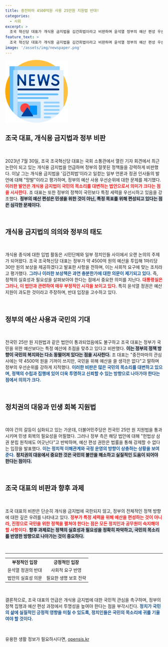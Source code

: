 ```yaml
---
title: 중전마마 4500억원 사용 25만원 지원법 반대!
categories:
  - 사회
excerpt: >
  조국 혁신당 대표가 개식용 금지법을 김건희법이라고 비판하며 윤석열 정부의 예산 편성 우선순위를 정면으로 겨냥했다. 그는 국민을 위한 예산에는 소극적인 반면, 개 식용법 관련 보상에는 4500억원이 투입된다는 사실을 강조하며 정치적 반발을 예고했다.
feature_text: >
  조국 혁신당 대표가 개식용 금지법을 김건희법이라고 비판하며 윤석열 정부의 예산 편성 우선순위를 정면으로 겨냥했다. 그는 국민을 위한 예산에는 소극적인 반면, 개 식용법 관련 보상에는 4500억원이 투입된다는 사실을 강조하며 정치적 반발을 예고했다.
image: '/assets/img/newspaper.png'
---
```


<p><img src="/assets/img/newspaper.png" alt="kimp 속보" /></p>

<h2 data-ke-size="size26">조국 대표, 개식용 금지법과 정부 비판</h2>

<p data-ke-size="size16">&nbsp;</p>

<p data-ke-size="size16">2023년 7월 30일, 조국 조국혁신당 대표는 국회 소통관에서 열린 기자 회견에서 최근 논란이 되고 있는 개식용 금지법을 언급하며 정부의 잘못된 정책들을 강력하게 비판했다. 이날 그는 개식용 금지법을 '김건희법'이라고 일컫는 일부 언론과 정권 인사들의 발언에 대해 "망발"이라고 평가하며, 정부의 예산 사용 우선순위에 대한 문제를 제기했다. <b><span style="color: #ee2323;">이러한 발언은 개식용 금지법이 국민의 목소리를 대변하는 법안으로서 의미가 크다는 점을 시사한다.</span></b> 조 대표는 또한 정부의 정책이 국민보다 특정 세력을 우선시하고 있음을 강조했다. <b><span style="background-color: #21538527;">정부의 예산 편성은 민생을 위한 것이 아닌, 특정 목표를 위해 편성되고 있다는 점은 심각한 문제이다.</span></b></p>

<p data-ke-size="size16">&nbsp;</p>

<h2 data-ke-size="size26">개식용 금지법의 의의와 정부의 태도</h2>

<p data-ke-size="size16">&nbsp;</p>

<p data-ke-size="size16">개식용 종식에 대한 입법 활동은 시민단체와 일부 정치인들 사이에서 오랜 논의의 주제가 되어왔다. 조국 조국혁신당 대표는 정부가 약 4500억 원의 예산을 투입해 1마리당 30만 원의 보상을 제공하겠다고 발표한 사항을 전하며, 이는 사회적 요구에 맞는 조치라고 평가했다. <b><span style="color: #1a5490;">그러나 이러한 보상책은 과연 충분한가에 대한 의문이 제기되고 있다.</span></b> 즉, 정책의 실효성과 필요성을 살펴보아야 한다는 점에서 중요한 의미를 지닌다. <b><span style="color: #ee2323;">대통령실은 그러나, 이 법안과 관련하여 매우 부정적인 시각을 보이고 있다.</span></b> 특히 윤석열 정권은 예산 지원이 과도한 것이라고 주장하며, 반대 입장을 고수하고 있다.</p>

<p data-ke-size="size16">&nbsp;</p>

<h2 data-ke-size="size26">정부의 예산 사용과 국민의 기대</h2>

<p data-ke-size="size16">&nbsp;</p>

<p data-ke-size="size16">전국민 25만 원 지원법과 같은 법안이 통과되었음에도 불구하고 조국 대표는 정부가 국민을 위한 예산보다는 특정 예산에 초점을 맞추고 있다고 비판했다. <b><span style="background-color: #21538527;">이는 정부의 정책 방향이 국민의 복지와는 다소 동떨어져 있다는 점을 시사한다.</span></b> 조 대표는 "중전마마의 관심사에는 약 4500억 원을 기꺼이 쓰지만, 국민을 위해 예산을 쓸 생각은 없다"고 말하며 정부의 우선순위를 강하게 지적했다. <b><span style="color: #1a5490;">이러한 비판은 많은 국민의 목소리를 대변하고 있으며, 정책의 수립과 집행에 있어 더욱 투명하고 신뢰할 수 있는 방향으로 나아가야 한다는 점에서 의의가 크다.</span></b></p>

<p data-ke-size="size16">&nbsp;</p>

<h2 data-ke-size="size26">정치권의 대응과 민생 회복 지원법</h2>

<p data-ke-size="size16">&nbsp;</p>

<p data-ke-size="size16">여야 간의 갈등이 심화되고 있는 가운데, 더불어민주당은 전국민 25만 원 지원법을 통과시키며 민생 회복의 필요성을 어필했다. 그러나 정부 측은 해당 법안에 대해 "헌법상 삼권 분립 원칙에도 어긋난다"고 반박하며, 예산 편성 권한은 법률을 통해 강제할 수 없다는 입장을 발표했다. <b><span style="color: #1a5490;">이는 정치적 이해관계와 국정 운영의 방향이 상충하는 상황을 보여준다.</span></b> <b><span style="background-color: #21538527;">정치권의 대응에서 중요한 것은 국민의 불안을 해소하고 실질적인 도움이 되어야 한다는 점이다.</span></b></p>

<p data-ke-size="size16">&nbsp;</p>

<h2 data-ke-size="size26">조국 대표의 비판과 향후 과제</h2>

<p data-ke-size="size16">&nbsp;</p>

<p data-ke-size="size16">조국 대표의 비판은 단순히 개식용 금지법에 국한되지 않고, 정부의 전체적인 정책 방향에 대한 깊은 우려를 나타내고 있다. <b><span style="color: #ee2323;">정부가 특정 세력을 위해 예산을 편성하는 것이 아니라, 진정으로 국민을 위한 정책을 펼쳐야 한다는 점은 모든 정치인과 공무원이 숙지해야 할 사항이다.</span></b> <b><span style="background-color: #21538527;">향후 과제로는 정책의 실효성과 필요성을 정확히 파악하고, 국민의 목소리를 반영한 방향으로 나아가는 것이 중요하다.</span></b></p>

<p data-ke-size="size16">&nbsp;</p>

<hr/>

<table style="width: 100%;">
    <tr>
        <td style="text-align: center; height: 17px;"><b>부정적인 입장</b></td>
        <td style="text-align: center; height: 17px;"><b>긍정적인 입장</b></td>
    </tr>
    <tr>
        <td style="text-align: center; height: 17px;">윤석열 정권의 반대</td>
        <td style="text-align: center; height: 17px;">사회적 요구 반영</td>
    </tr>
    <tr>
        <td style="text-align: center; height: 17px;">법안의 실효성 의문</td>
        <td style="text-align: center; height: 17px;">필요한 생명 보호 전략</td>
    </tr>
</table>

<p data-ke-size="size16">&nbsp;</p>

<p data-ke-size="size16">결론적으로, 조국 대표의 언급은 개식용 금지법에 대한 국민적 관심을 촉구하며, 정부의 정책 집행과 예산 편성 과정에서 투명성을 높여야 한다는 점을 부각시킨다. <b><span style="color: #1a5490;">정치가 국민의 삶에 실질적인 긍정적 영향을 미칠 수 있도록, 정치인들은 국민의 목소리에 귀를 기울여야 할 것이다.</span></b></p>

<p data-ke-size="size16">&nbsp;</p>
유용한 생활 정보가 필요하시다면, <a href="https://opensis.kr" rel="dofollow">opensis.kr</a>



